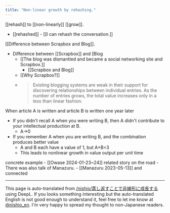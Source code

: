 ```yaml
---
title: "Non-linear growth by rehashing."
---
```


[[rehash]] to [[non-linearly]] [[grow]].
- [[rehashed]]
        - [[I can rehash the conversation.]]

[[Difference between Scrapbox and Blog]].
- Difference between [[Scrapbox]] and [Blog
    - [[The blog was dismantled and became a social networking site and Scrapbox.]]
        - [[Scrapbox and Blog]]
    - [[Why Scrapbox?]]
    - > Existing blogging systems are weak in their support for discovering relationships between individual entries. As the number of entries grows, the total value increases only in a less than linear fashion.

When article A is written and article B is written one year later
- If you didn't recall A when you were writing B, then A didn't contribute to your intellectual production at B.
    - A→0
- If you remember A when you are writing B, and the combination produces better value
    - A and B each have a value of 1, but A+B=3
    - This leads to nonlinear growth in value output per unit time

concrete example
    - [[Owase 2024-01-23~24]] related story on the road
    - There was also talk of Manazuru.
        - [[Manazuru 2023-05-13]] and connected

---
This page is auto-translated from [/nishio/蒸し返すことで非線形に成長する](https://scrapbox.io/nishio/蒸し返すことで非線形に成長する) using DeepL. If you looks something interesting but the auto-translated English is not good enough to understand it, feel free to let me know at [@nishio_en](https://twitter.com/nishio_en). I'm very happy to spread my thought to non-Japanese readers.